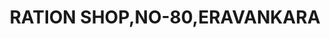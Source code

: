 ---
title: "RATION SHOP,NO-80,ERAVANKARA"
url: /eravankara/ration-shop-no-80-eravankara/
shop: convenience
---